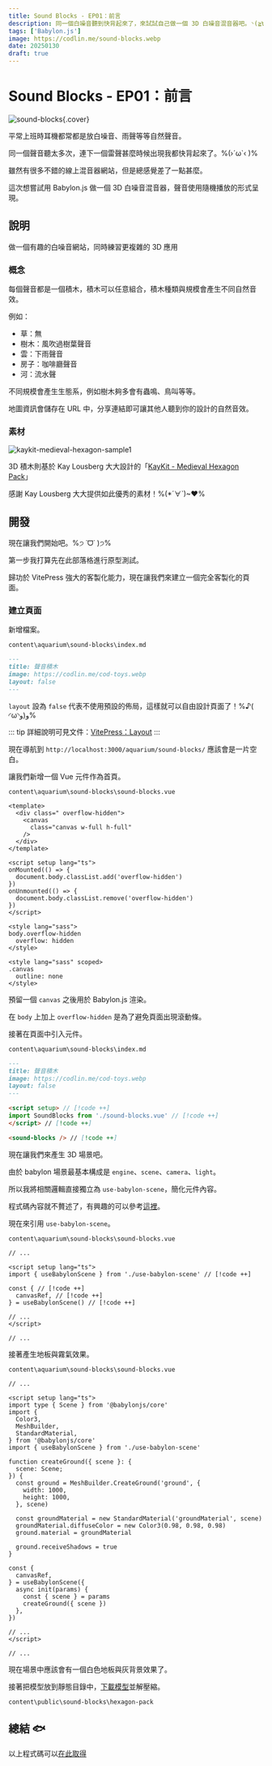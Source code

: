 ```yaml
---
title: Sound Blocks - EP01：前言
description: 同一個白噪音聽到快背起來了，來試試自己做一個 3D 白噪音混音器吧。◝(≧∀≦)◟
tags: ['Babylon.js']
image: https://codlin.me/sound-blocks.webp
date: 20250130
draft: true
---
```


# Sound Blocks - EP01：前言

![sound-blocks](/sound-blocks.webp){.cover}

平常上班時耳機都常都是放白噪音、雨聲等等自然聲音。

同一個聲音聽太多次，連下一個雷聲甚麼時候出現我都快背起來了。%(›´ω`‹ )%

雖然有很多不錯的線上混音器網站，但是總感覺差了一點甚麼。

這次想嘗試用 Babylon.js 做一個 3D 白噪音混音器，聲音使用隨機播放的形式呈現。

## 說明

做一個有趣的白噪音網站，同時練習更複雜的 3D 應用

### 概念

每個聲音都是一個積木，積木可以任意組合，積木種類與規模會產生不同自然音效。

例如：

- 草：無
- 樹木：風吹過樹葉聲音
- 雲：下雨聲音
- 房子：咖啡廳聲音
- 河：流水聲

不同規模會產生生態系，例如樹木夠多會有蟲鳴、鳥叫等等。

地圖資訊會儲存在 URL 中，分享連結即可讓其他人聽到你的設計的自然音效。

### 素材

![kaykit-medieval-hexagon-sample1](/sound-blocks/sample1.jpg)

3D 積木則基於 Kay Lousberg 大大設計的「[KayKit - Medieval Hexagon Pack](https://kaylousberg.itch.io/kaykit-medieval-hexagon)」

感謝 Kay Lousberg 大大提供如此優秀的素材！%(*´∀`)~♥%

## 開發

現在讓我們開始吧。%੭ ˙ᗜ˙ )੭%

第一步我打算先在此部落格進行原型測試。

歸功於 VitePress 強大的客製化能力，現在讓我們來建立一個完全客製化的頁面。

### 建立頁面

新增檔案。

`content\aquarium\sound-blocks\index.md`

```markdown
---
title: 聲音積木
image: https://codlin.me/cod-toys.webp
layout: false
---
```

`layout` 設為 `false` 代表不使用預設的佈局，這樣就可以自由設計頁面了！%♪( ◜ω◝و(و%

::: tip
詳細說明可見文件：[VitePress：Layout](https://vitepress.dev/reference/default-theme-layout)
:::

現在導航到 `http://localhost:3000/aquarium/sound-blocks/` 應該會是一片空白。

讓我們新增一個 Vue 元件作為首頁。

`content\aquarium\sound-blocks\sound-blocks.vue`

```vue
<template>
  <div class=" overflow-hidden">
    <canvas
      class="canvas w-full h-full"
    />
  </div>
</template>

<script setup lang="ts">
onMounted(() => {
  document.body.classList.add('overflow-hidden')
})
onUnmounted(() => {
  document.body.classList.remove('overflow-hidden')
})
</script>

<style lang="sass">
body.overflow-hidden
  overflow: hidden
</style>

<style lang="sass" scoped>
.canvas
  outline: none
</style>
```

預留一個 `canvas` 之後用於 Babylon.js 渲染。

在 `body` 上加上 `overflow-hidden` 是為了避免頁面出現滾動條。

接著在頁面中引入元件。

`content\aquarium\sound-blocks\index.md`

```markdown
---
title: 聲音積木
image: https://codlin.me/cod-toys.webp
layout: false
---

<script setup> // [!code ++]
import SoundBlocks from './sound-blocks.vue' // [!code ++]
</script> // [!code ++]

<sound-blocks /> // [!code ++]
```

現在讓我們來產生 3D 場景吧。

由於 babylon 場景最基本構成是 `engine`、`scene`、`camera`、`light`。

所以我將相關邏輯直接獨立為 `use-babylon-scene`，簡化元件內容。

程式碼內容就不贅述了，有興趣的可以參考[這裡](https://github.com/Codfisher/cod-aquarium/blob/sound-blocks/first-block/content/aquarium/sound-blocks/use-babylon-scene.ts)。

現在來引用 `use-babylon-scene`。

`content\aquarium\sound-blocks\sound-blocks.vue`

```vue
// ...

<script setup lang="ts">
import { useBabylonScene } from './use-babylon-scene' // [!code ++]

const { // [!code ++]
  canvasRef, // [!code ++]
} = useBabylonScene() // [!code ++]

// ...
</script>

// ...
```

接著產生地板與霧氣效果。

`content\aquarium\sound-blocks\sound-blocks.vue`

```vue
// ...

<script setup lang="ts">
import type { Scene } from '@babylonjs/core'
import {
  Color3,
  MeshBuilder,
  StandardMaterial,
} from '@babylonjs/core'
import { useBabylonScene } from './use-babylon-scene'

function createGround({ scene }: {
  scene: Scene;
}) {
  const ground = MeshBuilder.CreateGround('ground', {
    width: 1000,
    height: 1000,
  }, scene)

  const groundMaterial = new StandardMaterial('groundMaterial', scene)
  groundMaterial.diffuseColor = new Color3(0.98, 0.98, 0.98)
  ground.material = groundMaterial

  ground.receiveShadows = true
}

const {
  canvasRef,
} = useBabylonScene({
  async init(params) {
    const { scene } = params
    createGround({ scene })
  },
})

// ...
</script>

// ...
```

現在場景中應該會有一個白色地板與灰背景效果了。

接著把模型放到靜態目錄中，[下載模型](https://kaylousberg.itch.io/kaykit-medieval-hexagon)並解壓縮。

`content\public\sound-blocks\hexagon-pack`

## 總結 🐟

以上程式碼可以[在此取得](https://github.com/Codfisher/cod-aquarium/tree/sound-blocks/first-block/content/aquarium/sound-blocks)
